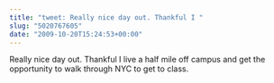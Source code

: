 ```yaml
---
title: "tweet: Really nice day out. Thankful I "
slug: "5020767605"
date: "2009-10-20T15:24:53+00:00"
---
```

Really nice day out. Thankful I live a half mile off campus and get the opportunity to walk through NYC to get to class.